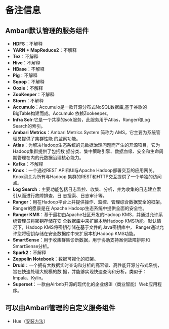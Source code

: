 备注信息
================================================================================
## Ambari默认管理的服务组件
+ **HDFS**：不解释
+ **YARN + MapReduce2**：不解释
+ **Tez**：不解释
+ **Hive**：不解释
+ **HBase**：不解释
+ **Pig**：不解释
+ **Sqoop**：不解释
+ **Oozie**：不解释
+ **ZooKeeper**：不解释
+ **Storm**：不解释
+ **Accumulo**：Accumulo是一款开源分布式NoSQL数据库,基于谷歌的BigTable构建而成。Accumulo
依赖Zookeeper。
+ **Infra Solr**:它是一个共享的solr服务，此服务用于Atlas，Ranger和Log Search的索引。
+ **Ambari Metrics**：Ambari Metrics System 简称为 AMS，它主要为系统管理员提供了集群性能
的监察功能。
+ **Atlas**：为解决Hadoop生态系统的元数据治理问题而产生的开源项目，它为Hadoop集群提供了包括数
据分类、集中策略引擎、数据血缘、安全和生命周期管理在内的元数据治理核心能力。
+ **Kafka**：不解释
+ **Knox**：一个通过REST API和UI与Apache Hadoop部署交互的应用网关。Knox网关为所有与Hadoop
集群的REST和HTTP交互提供了一个单独的访问点。
+ **Log Search**：主要功能包括日志监控、收集、分析，并为收集的日志建立索引从而进行故障排查，日
志搜索、日志审计等。
+ **Ranger**：用在Hadoop平台上并提供操作、监控、管理综合数据安全的框架。Ranger的愿景是在
Apache Hadoop生态系统中提供全面的安全性。
+ **Ranger KMS**：基于最初由Apache社区开发的Hadoop KMS，并通过允许系统管理员将密钥存储在安
全数据库中来扩展本地Hadoop KMS功能。默认情况下，Hadoop KMS将密钥存储在基于文件的Java密钥库中，
Ranger通过允许您将密钥存储在安全数据库中来扩展本机Hadoop KMS功能。
+ **SmartSense**：用于收集群集诊断数据，用于协助支持案例故障排除和SmartSense分析。
+ **Spark2**：不解释
+ **Zeppelin Notebook**：数据可视化的框架。
+ **Druid**：一个拥有大数据实时查询和分析的高容错、高性能开源分布式系统，旨在快速处理大规模的数
据，并能够实现快速查询和分析。类似于：Impala、Kylin。
+ **Superset**：一款由Airbnb开源的现代化的企业级BI（商业智能）Web应用程序。

## 可以由Ambari管理的自定义服务组件
+ Hue（[安装方法](https://www.cnblogs.com/chenzhan1992/p/7940418.html)）




